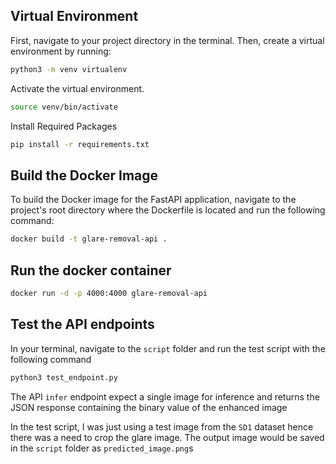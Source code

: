 ## Virtual Environment

First, navigate to your project directory in the terminal. Then, create a virtual environment by running:

```bash
python3 -m venv virtualenv
```

Activate the virtual environment.
```bash
source venv/bin/activate
```

Install Required Packages
```bash
pip install -r requirements.txt
```

## Build the Docker Image

To build the Docker image for the FastAPI application, navigate to the project's root directory where the Dockerfile is located and run the following command:

```bash
docker build -t glare-removal-api .
```

## Run the docker container
```bash
docker run -d -p 4000:4000 glare-removal-api
```

## Test the API endpoints

In your terminal, navigate to the ```script``` folder and run the test script with the following command

```bash
python3 test_endpoint.py
```

The API ```infer``` endpoint expect a single image for inference and returns the JSON response containing the binary value of the enhanced image

In the test script, I was just using a test image from the  ```SD1``` dataset hence there was a need to crop the glare image. The output image would be saved in the ```script``` folder as ```predicted_image.png```s
